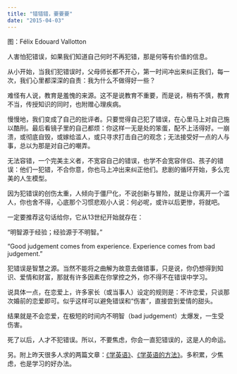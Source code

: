 ```yaml
---
title: "错错错，要要要"
date: "2015-04-03"
---
```


图：Félix Edouard Vallotton

人害怕犯错误，如果我们知道自己何时不再犯错，那是何等有价值的信息。

从小开始，当我们犯错误时，父母师长都不开心，第一时间冲出来纠正我们，每一次，我们心里都深深的自责：我为什么不做得好一些？

难怪有人说，教育是羞愧的来源。这不是说教育不重要，而是说，稍有不慎，教育不当，传授知识的同时，也附赠心理疾病。

慢慢地，我们变成了自己的批评者。只要觉得自己犯了错误，在心里马上对自己施以酷刑。最后看镜子里的自己都烦：你这样一无是处的笨蛋，配不上活得好。一崩溃，或彻底自毁，或嫁给滥人，或只寻求打击自己的观念；无法接受好一点的人与事，总以为那是对自己的嘲弄。

无法容错，一个完美主义者，不宽容自己的错误，也学不会宽容伴侣、孩子的错误：他们一犯错，不合你意，你也马上冲出来纠正他们。悲剧的循环开始，多么完美的人生模型。

因为犯错误的创伤太重，人倾向于僵尸化，不说创新与冒险，就是让你离开一个滥人，你也舍不得，心底那个习惯悲观小人说：何必呢，或许以后更惨，将就吧。

一定要推荐这句话给你，它从13世纪开始就存在：

“明智源于经验；经验源于不明智。”  

“Good judgement comes from experience. Experience comes from bad judgement.”

犯错误是智慧之源。当然不能将之曲解为故意去做错事，只是说，你仍想得到知识、爱情和财富，那就有许多因素在你掌控之外，你不得不在错误中学习。

说具体一点，在恋爱上，许多家长（或当事人）设定的规则是：不许恋爱，只谈那次婚前的恋爱即可。似乎这样可以避免错误和“伤害”，直接尝到爱情的甜头。

结果就是不会恋爱，在极短的时间内不明智（bad judgement）太爆发，一生受伤害。

死了以后，人才不犯错误。所以，不要焦虑，你会一直犯错误的，这是人的命运。

另。附上昨天很多人求的两篇文章：[《学英语》](http://mp.weixin.qq.com/s?__biz=MjM5NDU0Mjk2MQ==&mid=201180494&idx=1&sn=3fdb6330e45bededcb97968b96759271&scene=21#wechat_redirect)、[《学英语的方法》](http://mp.weixin.qq.com/s?__biz=MjM5NDU0Mjk2MQ==&mid=201186592&idx=1&sn=1a27bb4e1b670f3359db7dd89c2213dc&scene=21#wechat_redirect)。多积累，少焦虑，也是学习的好办法。
